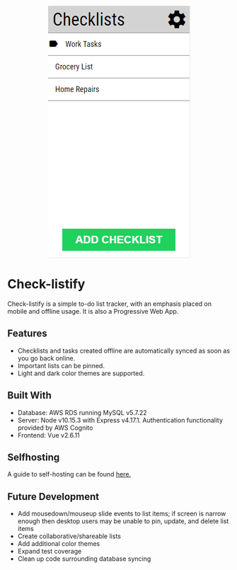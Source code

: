 <p align="center">
  <img src="https://github.com/blake-buck/check-listify/blob/master/client/src/assets/landing_page_light.png" alt="Image of Check-listify Landing Page" width="321" height="570" /> 
</p>

# Check-listify
Check-listify is a simple to-do list tracker, with an emphasis placed on mobile and offline usage. It is also a Progressive Web App.

## Features

* Checklists and tasks created offline are automatically synced as soon as you go back online.
* Important lists can be pinned.
* Light and dark color themes are supported.

## Built With
* Database: AWS RDS running MySQL v5.7.22
* Server: Node v10.15.3 with Express v4.17.1. Authentication functionality provided by AWS Cognito
* Frontend: Vue v2.6.11


## Selfhosting
A guide to self-hosting can be found [here.](https://github.com/blake-buck/check-listify/wiki/Self-Hosting-Guide)

## Future Development

* Add mousedown/mouseup slide events to list items; if screen is narrow enough then desktop users may be unable to pin, update, and delete list items
* Create collaborative/shareable lists
* Add additional color themes
* Expand test coverage
* Clean up code surrounding database syncing
